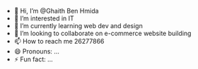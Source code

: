 - 👋 Hi, I’m @Ghaith Ben Hmida
- 👀 I’m interested in IT
- 🌱 I’m currently learning web dev and design
- 💞️ I’m looking to collaborate on e-commerce website building
- 📫 How to reach me 26277866
- 😄 Pronouns: ...
- ⚡ Fun fact: ...

<!---
GhaithBenHmida/GhaithBenHmida is a ✨ special ✨ repository because its `README.md` (this file) appears on your GitHub profile.
You can click the Preview link to take a look at your changes.
--->
